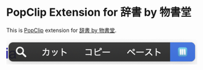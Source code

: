 # PopClip Extension for 辞書 by 物書堂

This is [PopClip](https://pilotmoon.com/popclip/) extension for [辞書 by 物書堂](https://www.monokakido.jp/ja/dictionaries/app/).

![screenshot](./screenshot.png)
